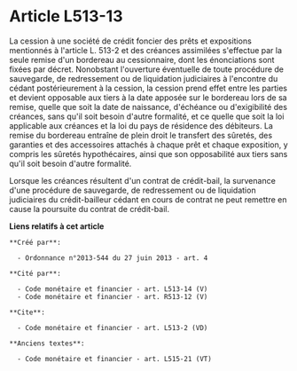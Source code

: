 # Article L513-13

La cession à une société de crédit foncier des prêts et expositions mentionnés à l'article L. 513-2 et des créances
assimilées s'effectue par la seule remise d'un bordereau au cessionnaire, dont les énonciations sont fixées par décret.
Nonobstant l'ouverture éventuelle de toute procédure de sauvegarde, de redressement ou de liquidation judiciaires à
l'encontre du cédant postérieurement à la cession, la cession prend effet entre les parties et devient opposable aux tiers à
la date apposée sur le bordereau lors de sa remise, quelle que soit la date de naissance, d'échéance ou d'exigibilité des
créances, sans qu'il soit besoin d'autre formalité, et ce quelle que soit la loi applicable aux créances et la loi du pays de
résidence des débiteurs. La remise du bordereau entraîne de plein droit le transfert des sûretés, des garanties et des
accessoires attachés à chaque prêt et chaque exposition, y compris les sûretés hypothécaires, ainsi que son opposabilité aux
tiers sans qu'il soit besoin d'autre formalité. 

Lorsque les créances résultent d'un contrat de crédit-bail, la survenance d'une procédure de sauvegarde, de redressement ou
de liquidation judiciaires du crédit-bailleur cédant en cours de contrat ne peut remettre en cause la poursuite du contrat de
crédit-bail.

**Liens relatifs à cet article**

	**Créé par**:

	  - Ordonnance n°2013-544 du 27 juin 2013 - art. 4

	**Cité par**:

	  - Code monétaire et financier - art. L513-14 (V)
	  - Code monétaire et financier - art. R513-12 (V)

	**Cite**:

	  - Code monétaire et financier - art. L513-2 (VD)

	**Anciens textes**:

	  - Code monétaire et financier - art. L515-21 (VT)
